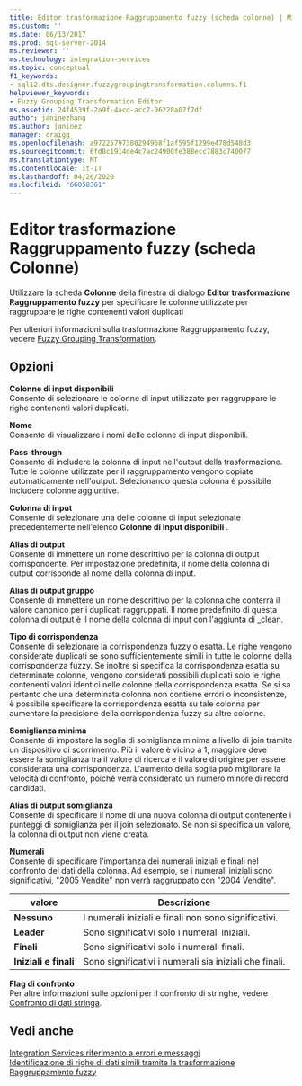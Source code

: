 ```yaml
---
title: Editor trasformazione Raggruppamento fuzzy (scheda colonne) | Microsoft Docs
ms.custom: ''
ms.date: 06/13/2017
ms.prod: sql-server-2014
ms.reviewer: ''
ms.technology: integration-services
ms.topic: conceptual
f1_keywords:
- sql12.dts.designer.fuzzygroupingtransformation.columns.f1
helpviewer_keywords:
- Fuzzy Grouping Transformation Editor
ms.assetid: 24f4539f-2a9f-4acd-acc7-06228a07f7df
author: janinezhang
ms.author: janinez
manager: craigg
ms.openlocfilehash: a97225797380294968f1af595f1299e478d548d3
ms.sourcegitcommit: 6fd8c1914de4c7ac24900fe388ecc7883c740077
ms.translationtype: MT
ms.contentlocale: it-IT
ms.lasthandoff: 04/26/2020
ms.locfileid: "66058361"
---
```

# <a name="fuzzy-grouping-transformation-editor-columns-tab"></a>Editor trasformazione Raggruppamento fuzzy (scheda Colonne)
  Utilizzare la scheda **Colonne** della finestra di dialogo **Editor trasformazione Raggruppamento fuzzy** per specificare le colonne utilizzate per raggruppare le righe contenenti valori duplicati  
  
 Per ulteriori informazioni sulla trasformazione Raggruppamento fuzzy, vedere [Fuzzy Grouping Transformation](data-flow/transformations/fuzzy-grouping-transformation.md).  
  
## <a name="options"></a>Opzioni  
 **Colonne di input disponibili**  
 Consente di selezionare le colonne di input utilizzate per raggruppare le righe contenenti valori duplicati.  
  
 **Nome**  
 Consente di visualizzare i nomi delle colonne di input disponibili.  
  
 **Pass-through**  
 Consente di includere la colonna di input nell'output della trasformazione. Tutte le colonne utilizzate per il raggruppamento vengono copiate automaticamente nell'output. Selezionando questa colonna è possibile includere colonne aggiuntive.  
  
 **Colonna di input**  
 Consente di selezionare una delle colonne di input selezionate precedentemente nell'elenco **Colonne di input disponibili** .  
  
 **Alias di output**  
 Consente di immettere un nome descrittivo per la colonna di output corrispondente. Per impostazione predefinita, il nome della colonna di output corrisponde al nome della colonna di input.  
  
 **Alias di output gruppo**  
 Consente di immettere un nome descrittivo per la colonna che conterrà il valore canonico per i duplicati raggruppati. Il nome predefinito di questa colonna di output è il nome della colonna di input con l'aggiunta di _clean.  
  
 **Tipo di corrispondenza**  
 Consente di selezionare la corrispondenza fuzzy o esatta. Le righe vengono considerate duplicati se sono sufficientemente simili in tutte le colonne della corrispondenza fuzzy. Se inoltre si specifica la corrispondenza esatta su determinate colonne, vengono considerati possibili duplicati solo le righe contenenti valori identici nelle colonne della corrispondenza esatta. Se si sa pertanto che una determinata colonna non contiene errori o inconsistenze, è possibile specificare la corrispondenza esatta su tale colonna per aumentare la precisione della corrispondenza fuzzy su altre colonne.  
  
 **Somiglianza minima**  
 Consente di impostare la soglia di somiglianza minima a livello di join tramite un dispositivo di scorrimento. Più il valore è vicino a 1, maggiore deve essere la somiglianza tra il valore di ricerca e il valore di origine per essere considerata una corrispondenza. L'aumento della soglia può migliorare la velocità di confronto, poiché verrà considerato un numero minore di record candidati.  
  
 **Alias di output somiglianza**  
 Consente di specificare il nome di una nuova colonna di output contenente i punteggi di somiglianza per il join selezionato. Se non si specifica un valore, la colonna di output non viene creata.  
  
 **Numerali**  
 Consente di specificare l'importanza dei numerali iniziali e finali nel confronto dei dati della colonna. Ad esempio, se i numerali iniziali sono significativi, "2005 Vendite" non verrà raggruppato con "2004 Vendite".  
  
|valore|Descrizione|  
|-----------|-----------------|  
|**Nessuno**|I numerali iniziali e finali non sono significativi.|  
|**Leader**|Sono significativi solo i numerali iniziali.|  
|**Finali**|Sono significativi solo i numerali finali.|  
|**Iniziali e finali**|Sono significativi i numerali sia iniziali che finali.|  
  
 **Flag di confronto**  
 Per altre informazioni sulle opzioni per il confronto di stringhe, vedere [Confronto di dati stringa](data-flow/comparing-string-data.md).  
  
## <a name="see-also"></a>Vedi anche  
 [Integration Services riferimento a errori e messaggi](../../2014/integration-services/integration-services-error-and-message-reference.md)   
 [Identificazione di righe di dati simili tramite la trasformazione Raggruppamento fuzzy](data-flow/transformations/identify-similar-data-rows-by-using-the-fuzzy-grouping-transformation.md)  
  
  
